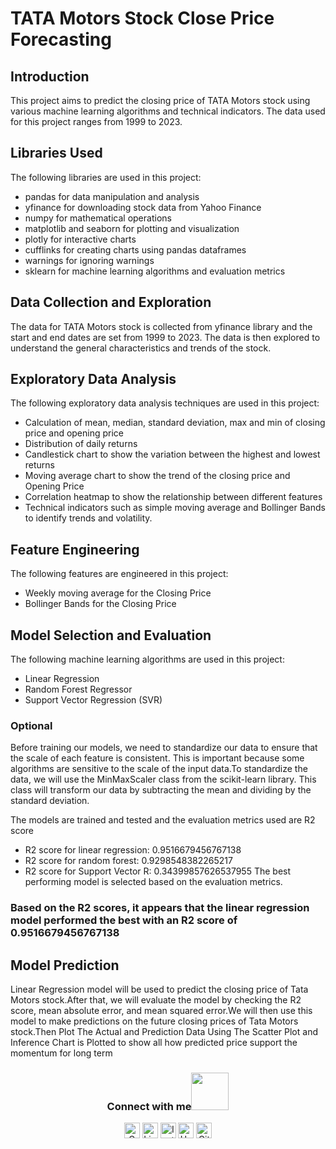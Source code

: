 # TATA Motors Stock Close Price Forecasting

## Introduction
This project aims to predict the closing price of TATA Motors stock using various machine learning algorithms and technical indicators. The data used for this project ranges from 1999 to 2023.

## Libraries Used
The following libraries are used in this project:
- pandas for data manipulation and analysis
- yfinance for downloading stock data from Yahoo Finance
- numpy for mathematical operations
- matplotlib and seaborn for plotting and visualization
- plotly for interactive charts
- cufflinks for creating charts using pandas dataframes
- warnings for ignoring warnings
- sklearn for machine learning algorithms and evaluation metrics

## Data Collection and Exploration
The data for TATA Motors stock is collected from yfinance library and the start and end dates are set from 1999 to 2023. The data is then explored to understand the general characteristics and trends of the stock.

## Exploratory Data Analysis
The following exploratory data analysis techniques are used in this project:
- Calculation of mean, median, standard deviation, max and min of closing price and opening price
- Distribution of daily returns
- Candlestick chart to show the variation between the highest and lowest returns
- Moving average chart to show the trend of the closing price and Opening Price
- Correlation heatmap to show the relationship between different features
- Technical indicators such as simple moving average and Bollinger Bands to identify trends and volatility.

## Feature Engineering
The following features are engineered in this project:
- Weekly moving average for the Closing Price
- Bollinger Bands for the Closing Price

## Model Selection and Evaluation
The following machine learning algorithms are used in this project:
- Linear Regression
- Random Forest Regressor
- Support Vector Regression (SVR)
### Optional
Before training our models, we need to standardize our data to ensure that the scale of each feature is consistent. This is important because some algorithms are sensitive to the scale of the input data.To standardize the data, we will use the MinMaxScaler class from the scikit-learn library. This class will transform our data by subtracting the mean and dividing by the standard deviation.

The models are trained and tested and the evaluation metrics used are R2 score
- R2 score for linear regression:  0.9516679456767138
- R2 score for random forest: 0.9298548382265217
- R2 score for Support Vector R:  0.34399857626537955
The best performing model is selected based on the evaluation metrics.

### Based on the R2 scores, it appears that the linear regression model performed the best with an R2 score of 0.9516679456767138

## Model Prediction 
Linear Regression model will be used to predict the closing price of Tata Motors stock.After that, we will evaluate the model by checking the R2 score, mean absolute error, and mean squared error.We will then use this model to make predictions on the future closing prices of Tata Motors stock.Then Plot The Actual and Prediction Data Using The Scatter Plot and Inference Chart is Plotted to show all how predicted price support the momentum for long term


<div align="center">
<h3> Connect with me<a href="https://gifyu.com/image/Zy2f"><img src="https://github.com/milaan9/milaan9/blob/main/Handshake.gif" width="60"></a>
</h3> 
<p align="center">
    <a href="mailto:roshanguptark432@gmail.com" target="_blank"><img alt="Gmail" width="25px" src="https://github.com/TheDudeThatCode/TheDudeThatCode/blob/master/Assets/Gmail.svg"></a> 
    <a href="https://www.linkedin.com/in/roshan-sinha/" target="_blank"><img alt="LinkedIn" width="25px" src="https://github.com/TheDudeThatCode/TheDudeThatCode/blob/master/Assets/Linkedin.svg"></a>
    <a href="https://www.instagram.com/roshan_the_constant/?hl=en" target="_blank"><img alt="Instagram" width="25px" src="https://github.com/TheDudeThatCode/TheDudeThatCode/blob/master/Assets/Instagram.svg"></a>
    <a href="https://www.hackerrank.com/roshanguptark432" target="_blank"><img alt="HackerRank" width="25px" src="https://github.com/TheDudeThatCode/TheDudeThatCode/blob/master/Assets/HackerRank.svg"></a>
    <a href="https://github.com/roshancharlie" target="_blank"><img src="https://cdn.svgporn.com/logos/github-icon.svg" alt="Github logo" width="25px"></a>
</p>  

